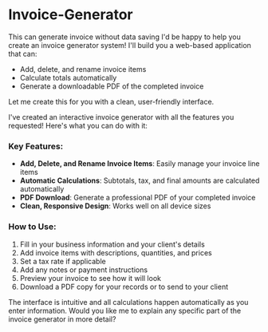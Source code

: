# Invoice-Generator
This can generate invoice without data saving 
I'd be happy to help you create an invoice generator system! I'll build you a web-based application that can:
- Add, delete, and rename invoice items
- Calculate totals automatically
- Generate a downloadable PDF of the completed invoice

Let me create this for you with a clean, user-friendly interface.

I've created an interactive invoice generator with all the features you requested! Here's what you can do with it:

### Key Features:
- **Add, Delete, and Rename Invoice Items**: Easily manage your invoice line items
- **Automatic Calculations**: Subtotals, tax, and final amounts are calculated automatically
- **PDF Download**: Generate a professional PDF of your completed invoice
- **Clean, Responsive Design**: Works well on all device sizes

### How to Use:
1. Fill in your business information and your client's details
2. Add invoice items with descriptions, quantities, and prices
3. Set a tax rate if applicable
4. Add any notes or payment instructions
5. Preview your invoice to see how it will look
6. Download a PDF copy for your records or to send to your client

The interface is intuitive and all calculations happen automatically as you enter information. Would you like me to explain any specific part of the invoice generator in more detail?
